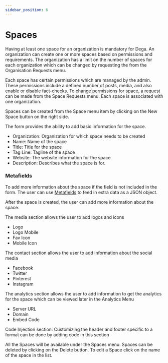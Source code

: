 ```yaml
---
sidebar_position: 6
---
```


# Spaces

Having at least one space for an organization is mandatory for Dega. An organization can create one or more spaces based on permissions and requirements. The organization has a limit on the number of spaces for each organization which can be changed by requesting the from the Organisation Requests menu.

Each space has certain permissions which are managed by the admin. These permissions include a defined number of posts, media, and also enable or disable fact-checks. To change permissions for space, a request can be made from the Space Requests menu.
Each space is associated with one organization.

Spaces can be created from the Space menu item by clicking on the New Space button on the right side.

The form provides the ability to add basic information for the space.

- Organization: Organization for which space needs to be created
- Name: Name of the space
- Title: Title for the space
- Tag Line: Tagline of the space
- Website: The website information for the space
- Description: Describes what the space is for.

### Metafields

To add more information about the space if the field is not included in the form. The user can use [Metafields](/docs/features/extend-features) to feed in extra data as a JSON object.

After the space is created, the user can add more information about the space.

The media section allows the user to add logos and icons

- Logo
- Logo Mobile
- Fav Icon
- Mobile Icon

The contact section allows the user to add information about the social media

- Facebook
- Twitter
- Pinterest
- Instagram

The analytics section allows the user to add information to get the analytics for the space which can be viewed later in the Analytics Menu

- Server URL
- Domain
- Embed Code

Code Injection section:
Customizing the header and footer specific to a format can be done by adding code in this section

All the Spaces will be available under the Spaces menu.
Spaces can be deleted by clicking on the Delete button. To edit a Space click on the name of the space in the list.
